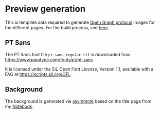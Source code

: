 # Preview generation

This is template data required to generate [Open Graph protocol](https://ogp.me/) images for the different pages. For the build process, see [here](../../code/build#previews).

## PT Sans

The PT Sans font file `pt-sans_regular.ttf` is downloaded from https://www.paratype.com/fonts/pt/pt-sans

It is licensed under the SIL Open Font License, Version 1.1, available with a FAQ at https://scripts.sil.org/OFL

## Background

The background is generated via [asymptote](https://github.com/vectorgraphics/asymptote) based on the title page from my [Notebook](https://github.com/v--/notebook).
